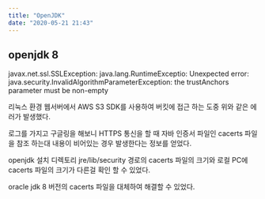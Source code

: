 ```yaml
---
title: "OpenJDK"
date: "2020-05-21 21:43"
---
```

openjdk 8
---
javax.net.ssl.SSLException: java.lang.RuntimeExceptio: Unexpected error: java.security.InvalidAlgorithmParameterException: the trustAnchors parameter must be non-empty

리눅스 환경 웹서버에서 AWS S3 SDK를 사용하여 버킷에 접근 하는 도중 위와 같은 에러가 발생했다.

로그를 가지고 구글링을 해보니 HTTPS 통신을 할 때 자바 인증서 파일인 cacerts 파일을 참조 하는대 내용이 비어있는 경우 발생한다는 정보를 얻었다.

openjdk 설치 디렉토리 jre/lib/security 경로의 cacerts 파일의 크기와 로컬 PC에 cacerts 파일의 크기가 다른걸 확인 할 수 있었다.

oracle jdk 8 버전의 cacerts 파일을 대체하여 해결할 수 있었다.
